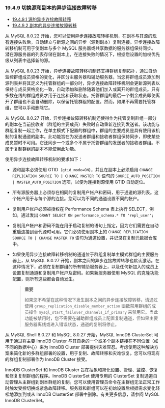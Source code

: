 ### 19.4.9 切换源和副本的异步连接故障转移

- [19.4.9.1 源的异步连接故障转移](./19.04.09.01.源的异步连接故障转移.md)
- [19.4.9.2 副本的异步连接故障转移](./19.04.09.02.副本的异步连接故障转移.md)

从 MySQL 8.0.22 开始，您可以使用异步连接故障转移机制，在副本与其源的现有连接失败后，自动建立与新源之间的异步（源到副本）复制连接。异步连接故障转移机制可用于使副本与多个 MySQL 服务器或共享数据的服务器组保持同步。潜在源服务器的列表存储在副本上，在连接失败的情况下，根据您设置的加权优先级从列表中选择新的源。

从 MySQL 8.0.23 开始，异步连接故障转移机制还支持群组复制拓扑，通过自动监控群组成员资格的变化，并区分主服务器和辅助服务器。当您将群组成员添加到源列表并将其定义为托管群组的一部分时，异步连接故障转移机制会更新源列表以保持与成员资格变化一致，自动添加和删除随着他们加入或离开的群组成员。只有多数在线的群组成员才用于连接和获取状态。托管群组的最后一个剩余成员即使离开了群组也不会自动删除，以保留托管群组的配置。然而，如果不再需要托管群组，您可以手动删除它。

从 MySQL 8.0.27 开始，异步连接故障转移机制还使得作为托管复制群组一部分的副本在当前接收者（群组的主要成员）失败时自动重新连接到发送者。该功能与群组复制一起工作，在单主模式下配置的群组中，群组的主要成员是具有使用该机制的复制通道的副本。此功能旨在为发送者群组和接收者群组保持同步，即使某些成员暂时不可用。它还同步一个或多个不属于托管群组的发送者的接收者群组。不属于复制群组的副本不能使用此功能。

使用异步连接故障转移机制的要求如下：

- 源和副本必须使用 GTID（`gtid_mode=ON`），并且在副本上必须启用 `CHANGE REPLICATION SOURCE TO | CHANGE MASTER TO` 语句的 `SOURCE_AUTO_POSITION | MASTER_AUTO_POSITION` 选项，以便为连接到源使用 GTID 自动定位。


- 所有源服务器上必须存在相同的复制用户帐户和密码，用于通道的源列表。这个帐户用于与每个源的连接。您可以为不同的通道设置不同的帐户。


- 复制用户帐户必须被授权在 Performance Schema 表上执行 SELECT，例如，通过发出 `GRANT SELECT ON performance_schema.* TO 'repl_user';`


- 复制用户帐户和密码不能在用于启动复制的语句上指定，因为它们需要在自动重启连接到替代源时可用。它们必须使用副本上的 `CHANGE REPLICATION SOURCE TO | CHANGE MASTER TO` 语句为通道设置，并记录在复制元数据仓库中。


- 如果使用异步连接故障转移机制的通道位于群组复制单主模式群组的主要服务器上，从 MySQL 8.0.27 开始，副本之间的异步连接故障转移也默认激活。在这种情况下，必须在复制群组的所有辅助服务器上，以及任何新加入的成员上设置复制通道和复制用户帐户及密码。如果新服务器使用 MySQL 的克隆功能配置，则所有这些都会自动发生。

  > **重要**
  >
  > 如果您不希望在这种情况下发生副本之间的异步连接故障转移，请通过使用 `group_replication_disable_member_action` 函数禁用群组的成员操作 `mysql_start_failover_channels_if_primary` 来禁用它。当此功能被禁用时，您不需要在辅助群组成员上配置复制通道，但如果主要服务器离线或进入错误状态，通道的复制将停止。

从 MySQL Shell 8.0.27 和 MySQL 8.0.27 开始，MySQL InnoDB ClusterSet 可用于通过将主要 InnoDB Cluster 与其自身的一个或多个副本链接在不同位置（如不同的数据中心）来为 InnoDB Cluster 部署提供灾难容忍。考虑使用这种解决方案来简化新的多群组部署的设置，用于复制、故障转移和灾难恢复。您可以将现有的群组复制部署作为 InnoDB Cluster 接受。

InnoDB ClusterSet 和 InnoDB Cluster 旨在抽象和简化设置、管理、监控、恢复和修复复制群组的程序。InnoDB ClusterSet 使用专用的 ClusterSet 复制通道自动管理从主群组到副本群组的复制。您可以使用管理员命令在主群组无法正常工作时触发受控切换或紧急故障转移。服务器和群组可以在初始设置后根据需求变化轻松地添加到或从 InnoDB ClusterSet 部署中删除。有关更多信息，请参阅 MySQL InnoDB ClusterSet。